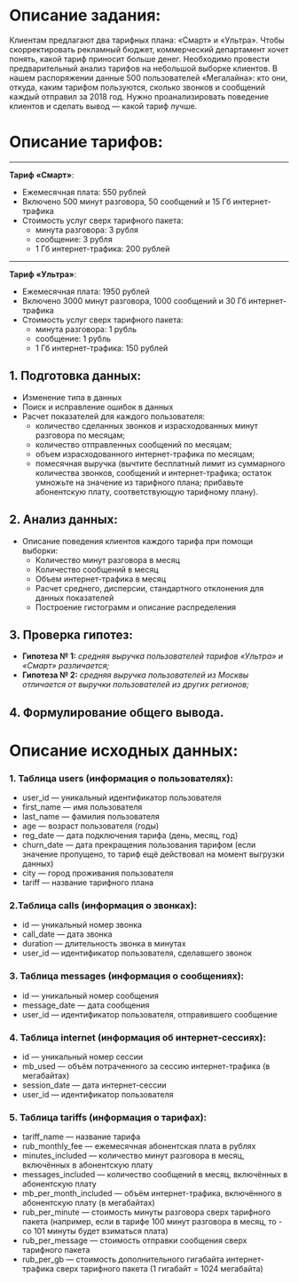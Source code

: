# Описание задания:

Клиентам предлагают два тарифных плана: «Смарт» и «Ультра». Чтобы скорректировать рекламный бюджет, коммерческий департамент хочет понять, какой тариф приносит больше денег.
Необходимо провести предварительный анализ тарифов на небольшой выборке клиентов. В нашем распоряжении данные 500 пользователей «Мегалайна»: кто они, откуда, каким тарифом пользуются, сколько звонков и сообщений каждый отправил за 2018 год. 
Нужно проанализировать поведение клиентов и сделать вывод — какой тариф лучше.

# Описание тарифов:
---
**Тариф «Смарт»**:
- Ежемесячная плата: 550 рублей
- Включено 500 минут разговора, 50 сообщений и 15 Гб интернет-трафика
- Стоимость услуг сверх тарифного пакета:
    - минута разговора: 3 рубля
    - сообщение: 3 рубля
    - 1 Гб интернет-трафика: 200 рублей

---
**Тариф «Ультра»**:
- Ежемесячная плата: 1950 рублей
- Включено 3000 минут разговора, 1000 сообщений и 30 Гб интернет-трафика
- Стоимость услуг сверх тарифного пакета:
    - минута разговора: 1 рубль
    - сообщение: 1 рубль
    - 1 Гб интернет-трафика: 150 рублей
 
 ## 1. Подготовка данных:
- Изменение типа в данных
- Поиск и исправление ошибок в данных
- Расчет показателей для каждого пользователя:
    - количество сделанных звонков и израсходованных минут разговора по месяцам;
    - количество отправленных сообщений по месяцам;
    - объем израсходованного интернет-трафика по месяцам;
    - помесячная выручка (вычтите бесплатный лимит из суммарного количества звонков, сообщений и интернет-трафика; остаток умножьте на значение из тарифного плана; прибавьте абонентскую плату, соответствующую тарифному плану).


## 2. Анализ данных:
- Описание поведения клиентов каждого тарифа при помощи выборки:
    - Количество минут разговора в месяц
    - Количество сообщений в месяц
    - Объем интернет-трафика в месяц
    - Расчет среднего, дисперсии, стандартного отклонения для данных показателей
    - Построение гистограмм и описание распределения
    
## 3. Проверка гипотез:
- **Гипотеза № 1:** *средняя выручка пользователей тарифов «Ультра» и «Смарт» различается;*
- **Гипотеза № 2:** *средняя выручка пользователей из Москвы отличается от выручки пользователей из других регионов;*

## 4. Формулирование общего вывода.

# Описание исходных данных:

### 1. Таблица users (информация о пользователях):

- user_id — уникальный идентификатор пользователя
- first_name — имя пользователя
- last_name — фамилия пользователя
- age — возраст пользователя (годы)
- reg_date — дата подключения тарифа (день, месяц, год)
- churn_date — дата прекращения пользования тарифом (если значение пропущено, то тариф ещё действовал на момент выгрузки данных)
- city — город проживания пользователя
- tariff — название тарифного плана

### 2.Таблица calls (информация о звонках):

- id — уникальный номер звонка
- call_date — дата звонка
- duration — длительность звонка в минутах
- user_id — идентификатор пользователя, сделавшего звонок

### 3. Таблица messages (информация о сообщениях):

- id — уникальный номер сообщения
- message_date — дата сообщения
- user_id — идентификатор пользователя, отправившего сообщение

### 4. Таблица internet (информация об интернет-сессиях):

- id — уникальный номер сессии
- mb_used — объём потраченного за сессию интернет-трафика (в мегабайтах)
- session_date — дата интернет-сессии
- user_id — идентификатор пользователя

### 5. Таблица tariffs (информация о тарифах):

- tariff_name — название тарифа
- rub_monthly_fee — ежемесячная абонентская плата в рублях
- minutes_included — количество минут разговора в месяц, включённых в абонентскую плату
- messages_included — количество сообщений в месяц, включённых в абонентскую плату
- mb_per_month_included — объём интернет-трафика, включённого в абонентскую плату (в мегабайтах)
- rub_per_minute — стоимость минуты разговора сверх тарифного пакета (например, если в тарифе 100 минут разговора в месяц, то - со 101 минуты будет взиматься плата)
- rub_per_message — стоимость отправки сообщения сверх тарифного пакета
- rub_per_gb — стоимость дополнительного гигабайта интернет-трафика сверх тарифного пакета (1 гигабайт = 1024 мегабайта)
